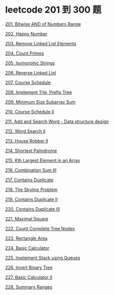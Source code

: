 # leetcode 201 到 300 题

<a href="leetcode-201-Bitwise-AND-of-Numbers-Range.html">201. Bitwise AND of Numbers Range</a>

<a href="leetcode-202-Happy-Number.html">202. Happy Number</a>

<a href="leetcode-203-Remove-Linked-List-Elements.html">203. Remove Linked List Elements</a>

<a href="leetcode-204-Count-Primes.html">204. Count Primes</a>

<a href="leetcode-205-Isomorphic-Strings.html">205. Isomorphic Strings</a>

<a href="leetcode-206-Reverse-Linked-List.html">206. Reverse Linked List</a>

<a href="leetcode-207-Course-Schedule.html">207. Course Schedule</a>

<a href="leetcode-208-Implement-Trie-Prefix-Tree.html">208. Implement Trie, Prefix Tree</a>

<a href="leetcode-209-Minimum-Size-Subarray-Sum.html">209. Minimum Size Subarray Sum</a>

<a href="leetcode-210-Course-ScheduleII.html">210. Course Schedule II</a>

<a href="leetcode-211-Add-And-Search-Word-Data-structure-design.html">211. Add and Search Word - Data structure design</a>

<a href="leetcode-212-Word-SearchII.html">212. Word Search II</a>

<a href="leetcode-213-House-RobberII.html">213. House Robber II</a>

<a href="leetcode-214-Shortest-Palindrome.html">214. Shortest Palindrome</a>

<a href="leetcode-215-Kth-Largest-Element-in-an-Array.html">215. Kth Largest Element in an Array</a>

<a href="leetcode-216-Combination-SumIII.html">216. Combination Sum III</a>

<a href="leetcode-217-Contains-Duplicate.html">217. Contains Duplicate</a>

<a href="leetcode-218-The-Skyline-Problem.html">218. The Skyline Problem</a>

<a href="leetcode-219-ContainsDuplicateII.html">219. Contains Duplicate II</a>

<a href="leetcode-220-Contains-DuplicateIII.html">220. Contains Duplicate III</a>

<a href="leetcode-221-Maximal-Square.html">221. Maximal Square</a>

<a href="leetcode-222-Count-Complete-Tree-Nodes.html">222. Count Complete Tree Nodes</a>

<a href="leetcode-223-Rectangle-Area.html">223. Rectangle Area</a>

<a href="leetcode-224-Basic-Calculator.html">224. Basic Calculator</a>

<a href="leetcode-225-Implement-Stack-using-Queues.html">225. Implement Stack using Queues</a>

<a href="leetcode-226-Invert-Binary-Tree.html">226. Invert Binary Tree</a>

<a href="leetcode-227-Basic-CalculatorII.html">227. Basic Calculator II</a>

<a href="leetcode-228-Summary-Ranges.html">228. Summary Ranges</a>